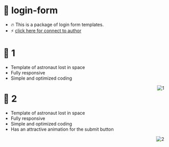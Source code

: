 # 🤖 login-form
- 🔥 This is a package of login form templates.
- ⚡️ [click here for connect to author](https://t.me/ixAmirCom)

# :pushpin: 1
- Template of astronaut lost in space
- Fully responsive
- Simple and optimized coding

<a href="https://github.com/ixAmirCom/404_Error"><img align="right" title="1" src="https://s29.picofile.com/file/8464037592/login.jpeg"></a>

# :pushpin: 2
- Template of astronaut lost in space
- Fully responsive
- Simple and optimized coding
- Has an attractive animation for the submit button

<a href="https://github.com/ixAmirCom/404_Error"><img align="right" title="2" src="https://s28.picofile.com/file/8464037718/login_2.jpeg"></a>


